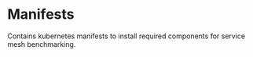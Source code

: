 # Manifests

Contains kubernetes manifests to install required components for service mesh benchmarking.
